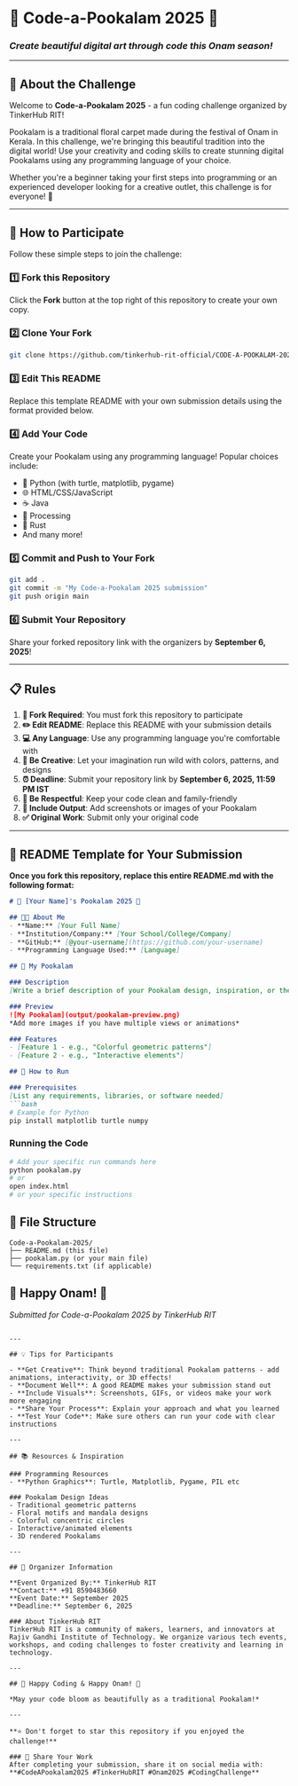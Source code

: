 # 🌸 Code-a-Pookalam 2025 🌸
### *Create beautiful digital art through code this Onam season!*

---

## 🎨 About the Challenge

Welcome to **Code-a-Pookalam 2025** - a fun coding challenge organized by TinkerHub RIT! 

Pookalam is a traditional floral carpet made during the festival of Onam in Kerala. In this challenge, we're bringing this beautiful tradition into the digital world! Use your creativity and coding skills to create stunning digital Pookalams using any programming language of your choice.

Whether you're a beginner taking your first steps into programming or an experienced developer looking for a creative outlet, this challenge is for everyone! 🚀

---

## 🚀 How to Participate

Follow these simple steps to join the challenge:

### 1️⃣ Fork this Repository
Click the **Fork** button at the top right of this repository to create your own copy.

### 2️⃣ Clone Your Fork
```bash
git clone https://github.com/tinkerhub-rit-official/CODE-A-POOKALAM-2025-COMPETITION.git
```

### 3️⃣ Edit This README
Replace this template README with your own submission details using the format provided below.

### 4️⃣ Add Your Code
Create your Pookalam using any programming language! Popular choices include:
- 🐍 Python (with turtle, matplotlib, pygame)
- 🌐 HTML/CSS/JavaScript
- ☕ Java
- 🎯 Processing
- 🦀 Rust
- And many more!

### 5️⃣ Commit and Push to Your Fork
```bash
git add .
git commit -m "My Code-a-Pookalam 2025 submission"
git push origin main
```

### 6️⃣ Submit Your Repository
Share your forked repository link with the organizers by **September 6, 2025**!

---

## 📋 Rules

1. **🍴 Fork Required**: You must fork this repository to participate
2. **✏️ Edit README**: Replace this README with your submission details
3. **💻 Any Language**: Use any programming language you're comfortable with
4. **🎨 Be Creative**: Let your imagination run wild with colors, patterns, and designs
5. **⏰ Deadline**: Submit your repository link by **September 6, 2025, 11:59 PM IST**
6. **🤝 Be Respectful**: Keep your code clean and family-friendly
7. **📸 Include Output**: Add screenshots or images of your Pookalam
8. **✅ Original Work**: Submit only your original code

---

## 📝 README Template for Your Submission

**Once you fork this repository, replace this entire README.md with the following format:**

```markdown
# 🌸 [Your Name]'s Pookalam 2025 🌸

## 👨‍💻 About Me
- **Name:** [Your Full Name]
- **Institution/Company:** [Your School/College/Company]
- **GitHub:** [@your-username](https://github.com/your-username)
- **Programming Language Used:** [Language]

## 🎨 My Pookalam

### Description
[Write a brief description of your Pookalam design, inspiration, or the approach you took]

### Preview
![My Pookalam](output/pookalam-preview.png)
*Add more images if you have multiple views or animations*

### Features
- [Feature 1 - e.g., "Colorful geometric patterns"]
- [Feature 2 - e.g., "Interactive elements"]

## 🚀 How to Run

### Prerequisites
[List any requirements, libraries, or software needed]
```bash
# Example for Python
pip install matplotlib turtle numpy
```

### Running the Code
```bash
# Add your specific run commands here
python pookalam.py
# or
open index.html
# or your specific instructions
```

## 📁 File Structure
```
Code-a-Pookalam-2025/
├── README.md (this file)
├── pookalam.py (or your main file)
└── requirements.txt (if applicable)
```

## 🎊 Happy Onam! 🎊
*Submitted for Code-a-Pookalam 2025 by TinkerHub RIT*
```

---

## 💡 Tips for Participants

- **Get Creative**: Think beyond traditional Pookalam patterns - add animations, interactivity, or 3D effects!
- **Document Well**: A good README makes your submission stand out
- **Include Visuals**: Screenshots, GIFs, or videos make your work more engaging
- **Share Your Process**: Explain your approach and what you learned
- **Test Your Code**: Make sure others can run your code with clear instructions

---

## 📚 Resources & Inspiration

### Programming Resources
- **Python Graphics**: Turtle, Matplotlib, Pygame, PIL etc

### Pookalam Design Ideas
- Traditional geometric patterns
- Floral motifs and mandala designs
- Colorful concentric circles
- Interactive/animated elements
- 3D rendered Pookalams

---

## 🏢 Organizer Information

**Event Organized By:** TinkerHub RIT  
**Contact:** +91 8590483660  
**Event Date:** September 2025  
**Deadline:** September 6, 2025  

### About TinkerHub RIT
TinkerHub RIT is a community of makers, learners, and innovators at Rajiv Gandhi Institute of Technology. We organize various tech events, workshops, and coding challenges to foster creativity and learning in technology.

---

## 🎊 Happy Coding & Happy Onam! 🎊

*May your code bloom as beautifully as a traditional Pookalam!*

---

**⭐ Don't forget to star this repository if you enjoyed the challenge!**

### 🔗 Share Your Work
After completing your submission, share it on social media with:
**#CodeAPookalam2025 #TinkerHubRIT #Onam2025 #CodingChallenge**
